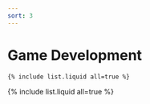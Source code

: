 ```yaml
---
sort: 3
---
```


# Game Development

```
{% include list.liquid all=true %}
```

{% include list.liquid all=true %}
